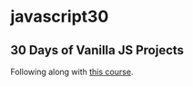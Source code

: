 # javascript30
## 30 Days of Vanilla JS Projects

Following along with [this course](https://javascript30.com/).
